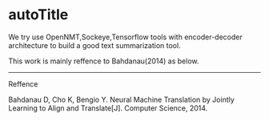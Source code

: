 # autoTitle

We try use OpenNMT,Sockeye,Tensorflow tools with encoder-decoder architecture to build a good text summarization tool.

This work is mainly reffence to Bahdanau(2014) as below.

----
Reffence

Bahdanau D, Cho K, Bengio Y. Neural Machine Translation by Jointly Learning to Align and Translate[J]. Computer Science, 2014.